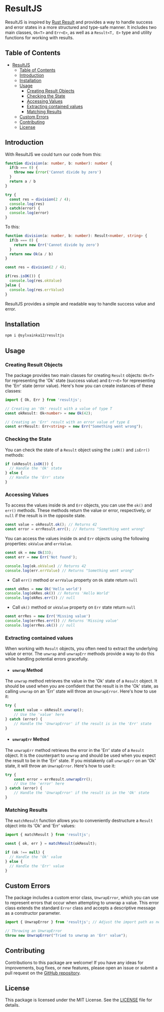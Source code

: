 # ResultJS 

ResultJS is inspired by [Rust Result](https://doc.rust-lang.org/std/result/) and provides a way to handle success and error states in a more structured and type-safe manner. It includes two main classes, `Ok<T>` and `Err<E>`, as well as a `Result<T, E>` type and utility functions for working with results. 

## Table of Contents
- [ResultJS](#resultjs)
  - [Table of Contents](#table-of-contents)
  - [Introduction](#introduction)
  - [Installation](#installation)
  - [Usage](#usage)
    - [Creating Result Objects](#creating-result-objects)
    - [Checking the State](#checking-the-state)
    - [Accessing Values](#accessing-values)
    - [Extracting contained values](#extracting-contained-values)
    - [Matching Results](#matching-results)
  - [Custom Errors](#custom-errors)
  - [Contributing](#contributing)
  - [License](#license)

## Introduction

With ResultJS we could turn our code from this:

```typescript
function division(a: number, b: number): number {
  if(b === 0) {
    throw new Error('Cannot divide by zero')
  }
  return a / b
}

try {
  const res = division(2 / 4);
  console.log(res)
} catch(error) {
  console.log(error)
}
```

To this:

```typescript
function division(a: number, b: number): Result<number, string> {
  if(b === 0) {
    return new Err('Cannot divide by zero')
  }
  return new Ok(a / b)
}

const res = division(2 / 4);

if(res.isOK()) {
  console.log(res.okValue)
}else {
  console.log(res.errValue)
}
```

ResultJS provides a simple and readable way to handle success value and error.

## Installation

```bash
npm i @sylvainka12/resultjs
```

## Usage

### Creating Result Objects

The package provides two main classes for creating `Result` objects: `Ok<T>` for representing the 'Ok' state (success value) and `Err<E>` for representing the 'Err' state (error value). Here's how you can create instances of these classes:

```typescript
import { Ok, Err } from 'resultjs';

// Creating an 'Ok' result with a value of type T
const okResult: Ok<number> = new Ok(42);

// Creating an 'Err' result with an error value of type E
const errResult: Err<string> = new Err("Something went wrong");
```

### Checking the State

You can check the state of a `Result` object using the `isOK()` and `isErr()` methods:

```typescript
if (okResult.isOK()) {
  // Handle the 'Ok' state
} else {
  // Handle the 'Err' state
}
```

### Accessing Values

To access the values inside `Ok` and `Err` objects, you can use the `ok()` and `err()` methods. These methods return the value or error, respectively, or `null` if the result is in the opposite state.

```typescript
const value = okResult.ok(); // Returns 42
const error = errResult.err(); // Returns "Something went wrong"
```

You can access the values inside `Ok` and `Err` objects using the following properties: `okValue` and `errValue`.

```typescript
const ok = new Ok(33);
const err = new Err('Not found');

console.log(ok.okValue) // Returns 42
console.log(err.errValue) // Returns "Something went wrong"
```

- Call `err()` method or `errValue` property on `Ok` state return `null`
```typescript
const okRes = new Ok('Hello world')
console.log(okRes.ok()) // Returns 'Hello World'
console.log(okRes.err()) // null
```

- Call `ok()` method or `okValue` property on `Err` state return `null`
```typescript
const errRes = new Err('Missing value')
console.log(errRes.err()) // Returns 'Missing value'
console.log(errRes.ok()) // null
```

### Extracting contained values

When working with `Result` objects, you often need to extract the underlying value or error. The `unwrap` and `unwrapErr` methods provide a way to do this while handling potential errors gracefully.

- #### `unwrap` Method

The `unwrap` method retrieves the value in the 'Ok' state of a `Result` object. It should be used when you are confident that the result is in the 'Ok' state, as calling `unwrap` on an 'Err' state will throw an `UnwrapError`. Here's how to use it:

```typescript
try {
    const value = okResult.unwrap();
    // Use the 'value' here
} catch (error) {
    // Handle the 'UnwrapError' if the result is in the 'Err' state
}
```

- #### `unwrapErr` Method

The `unwrapErr` method retrieves the error in the 'Err' state of a `Result` object. It is the counterpart to `unwrap` and should be used when you expect the result to be in the 'Err' state. If you mistakenly call `unwrapErr` on an 'Ok' state, it will throw an `UnwrapError`. Here's how to use it:

```typescript
try {
    const error = errResult.unwrapErr();
    // Use the 'error' here
} catch (error) {
    // Handle the 'UnwrapError' if the result is in the 'Ok' state
}
```

### Matching Results

The `matchResult` function allows you to conveniently destructure a `Result` object into its 'Ok' and 'Err' values:

```typescript
import { matchResult } from 'resultjs';

const { ok, err } = matchResult(okResult);

if (ok !== null) {
  // Handle the 'Ok' value
} else {
  // Handle the 'Err' value
}
```

## Custom Errors

The package includes a custom error class, `UnwrapError`, which you can use to represent errors that occur when attempting to unwrap a value. This error class extends the standard `Error` class and accepts a descriptive message as a constructor parameter.

```typescript
import { UnwrapError } from 'resultjs'; // Adjust the import path as needed

// Throwing an UnwrapError
throw new UnwrapError("Tried to unwrap an 'Err' value");
```

## Contributing

Contributions to this package are welcome! If you have any ideas for improvements, bug fixes, or new features, please open an issue or submit a pull request on the [GitHub repository](https://github.com/2kas-dev/resultjs).

## License

This package is licensed under the MIT License. See the [LICENSE](LICENSE) file for details.